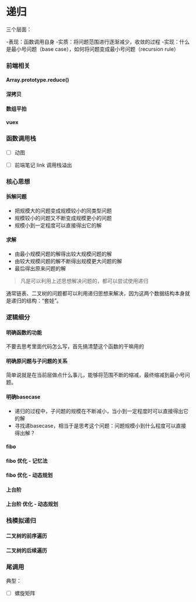 # 递归

三个层面：

-表现：函数调用自身
-实质：将问题范围进行逐渐减少，收敛的过程
-实现：什么是最小号问题（base case），如何将问题变成最小号问题（recursion rule）

### 前端相关
	
#### Array.prototype.reduce()
#### 深拷贝
#### 数组平拍
#### vuex


### 函数调用栈

- [ ] 动图

- [ ] 前端笔记 link 调用栈溢出

### 核心思想

#### 拆解问题

- 把规模大的问题变成规模较小的同类型问题
- 规模较小的问题又不断变成规模更小的问题
- 规模小到一定程度可以直接得出它的解

#### 求解

- 由最小规模问题的解得出较大规模问题的解
- 由较大规模问题的解不断得出规模更大问题的解
- 最后得出原来问题的解

> 凡是可以利用上述思想解决问题的，都可以尝试使用递归

通常链表、二叉树的问题都可以利用递归思想来解决，因为这两个数据结构本身就是递归的结构：“套娃”。

### 逻辑细分

#### 明确函数的功能

不要去思考里面代码怎么写，首先搞清楚这个函数的干嘛用的

#### 明确原问题与子问题的关系

简单说就是在当前层做点什么事儿，能够将范围不断的缩减，最终缩减到最小号问题。

#### 明确basecase

- 递归的过程中，子问题的规模在不断减小，当小到一定程度时可以直接得出它的解
- 寻找递basecase，相当于是思考这个问题：问题规模小到什么程度可以直接得出解？

#### fibo

#### fibo 优化 - 记忆法
#### fibo 优化 - 动态规划

#### 上台阶

#### 上台阶 优化 - 动态规划

### 栈模拟递归
#### 二叉树的前序遍历
#### 二叉树的后续遍历

### 尾调用

典型：

- [ ] 螺旋矩阵
